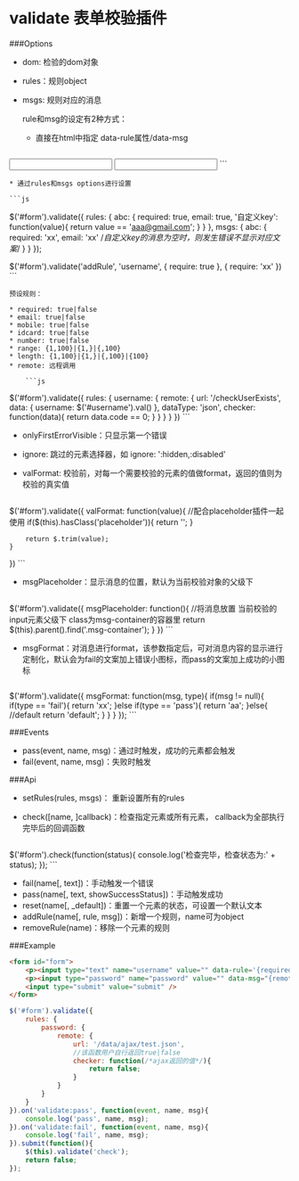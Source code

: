 validate 表单校验插件
================================

###Options

* dom: 检验的dom对象
* rules：规则object
* msgs: 规则对应的消息

    rule和msg的设定有2种方式：

    * 直接在html中指定 data-rule属性/data-msg

    ```html
<input type="text" name="abc" data-rule='{required: true, "自定义key": /abc/}' data-msg='{required: "如果对应的msg只是字符串，则表示错误时提示的文案", "自定义key": ["第一个索引指的为是错误文案", "第2个索引为正确文案，可以为空"]}' />
<input type="text" name="def" data-rule='/abc/' data-msg='rule为一个匿名规则，则对应的msg也应是匿名，错误时，显示该文案' data-default-msg="默认文案，一开始显示的文案" />
    ```

    * 通过rules和msgs options进行设置

    ```js
$('#form').validate({
    rules: {
        abc: {
            required: true,
            email: true,
            '自定义key': function(value){
                return value == 'aaa@gmail.com';
            }
        }
    },
    msgs: {
        abc: {
            required: 'xx',
            email: 'xx'
            /*自定义key的消息为空时，则发生错误不显示对应文案*/
        }
    }
});

$('#form').validate('addRule', 'username', {
    require: true
}, {
    require: 'xx'
})
    ```

    预设规则：

    * required: true|false
    * email: true|false
    * mobile: true|false
    * idcard: true|false
    * number: true|false
    * range: {1,100}|{1,}|{,100}
    * length: {1,100}|{1,}|{,100}|{100}
    * remote: 远程调用

        ```js
$('#form').validate({
    rules: {
        username: {
            remote: {
                url: '/checkUserExists',
                data: {
                    username: $('#username').val()
                },
                dataType: 'json',
                checker: function(data){
                    return data.code == 0;
                }
            }
        }
    }
})
        ```

* onlyFirstErrorVisible：只显示第一个错误
* ignore: 跳过的元素选择器，如 ignore: ':hidden,:disabled'
* valFormat: 校验前，对每一个需要校验的元素的值做format，返回的值则为校验的真实值

    ```html
$('#form').validate({
    valFormat: function(value){
        //配合placeholder插件一起使用
        if($(this).hasClass('placeholder')){
            return '';
        }

        return $.trim(value);
    }
})
    ```

* msgPlaceholder：显示消息的位置，默认为当前校验对象的父级下

    ```html
$('#form').validate({
    msgPlaceholder: function(){
        //将消息放置 当前校验的input元素父级下 class为msg-container的容器里
        return $(this).parent().find('.msg-container');
    }
})
    ```

* msgFormat：对消息进行format，该参数指定后，可对消息内容的显示进行定制化，默认会为fail的文案加上错误小图标，而pass的文案加上成功的小图标

    ```html
$('#form').validate({
    msgFormat: function(msg, type){
        if(msg != null){
            if(type == 'fail'){
                return 'xx';
            }else if(type == 'pass'){
                return 'aa';
            }else{
                //default
                return 'default';
            }
        }
    }
});
    ```

###Events

* pass(event, name, msg)：通过时触发，成功的元素都会触发
* fail(event, name, msg)：失败时触发

###Api

* setRules(rules, msgs)： 重新设置所有的rules
* check([name, ]callback)：检查指定元素或所有元素， callback为全部执行完毕后的回调函数

    ```js
$('#form').check(function(status){
    console.log('检查完毕，检查状态为:' + status);
});
    ```

* fail(name[, text])：手动触发一个错误
* pass(name[, text, showSuccessStatus])：手动触发成功
* reset(name[, _default])：重置一个元素的状态，可设置一个默认文本
* addRule(name[, rule, msg])：新增一个规则，name可为object
* removeRule(name)：移除一个元素的规则

###Example

```html
<form id="form">
    <p><input type="text" name="username" value="" data-rule='{required: true}' data-msg="{required: ['', '校验成功']}" data-default-msg="输入用户名" /></p>
    <p><input type="password" name="password" value="" data-msg="{remote: '远程校验失败'}" /></p>
    <input type="submit" value="submit" />
</form>
```

```js
$('#form').validate({
    rules: {
        password: {
            remote: {
                url: '/data/ajax/test.json',
                //该函数用户自行返回true|false
                checker: function(/*ajax返回的值*/){
                    return false;
                }
            }
        }
    }
}).on('validate:pass', function(event, name, msg){
    console.log('pass', name, msg);
}).on('validate:fail', function(event, name, msg){
    console.log('fail', name, msg);
}).submit(function(){
    $(this).validate('check');
    return false;
});
```
